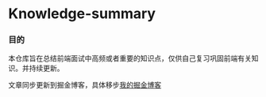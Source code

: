 # Knowledge-summary

### 目的

本仓库旨在总结前端面试中高频或者重要的知识点，仅供自己复习巩固前端有关知识。并持续更新。

文章同步更新到掘金博客，具体移步[我的掘金博客](https://juejin.cn/user/1394649148430445/posts)
